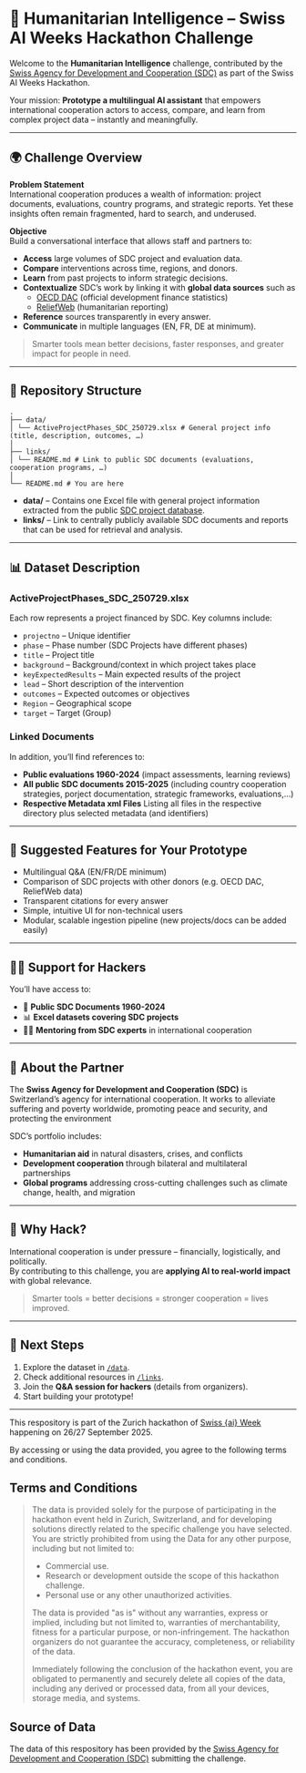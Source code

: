 # 🚀 Humanitarian Intelligence – Swiss AI Weeks Hackathon Challenge

Welcome to the **Humanitarian Intelligence** challenge, contributed by the [Swiss Agency for Development and Cooperation (SDC)](https://www.deza.eda.admin.ch/en) as part of the Swiss AI Weeks Hackathon.  

Your mission: **Prototype a multilingual AI assistant** that empowers international cooperation actors to access, compare, and learn from complex project data – instantly and meaningfully.  

---

## 🌍 Challenge Overview

**Problem Statement**  
International cooperation produces a wealth of information: project documents, evaluations, country programs, and strategic reports. Yet these insights often remain fragmented, hard to search, and underused.  

**Objective**  
Build a conversational interface that allows staff and partners to:  
- **Access** large volumes of SDC project and evaluation data.  
- **Compare** interventions across time, regions, and donors.  
- **Learn** from past projects to inform strategic decisions.  
- **Contextualize** SDC’s work by linking it with **global data sources** such as  
  - [OECD DAC](https://data-explorer.oecd.org/?fs[0]=Topic%2C1%7CDevelopment%23DEV%23%7COfficial%20Development%20Assistance%20%28ODA%29%23DEV_ODA%23&pg=0&fc=Topic&bp=true&snb=27) (official development finance statistics)  
  - [ReliefWeb](https://reliefweb.int) (humanitarian reporting)  
- **Reference** sources transparently in every answer.  
- **Communicate** in multiple languages (EN, FR, DE at minimum).  


> Smarter tools mean better decisions, faster responses, and greater impact for people in need.

---

## 📂 Repository Structure
```
.
├── data/
│ └── ActiveProjectPhases_SDC_250729.xlsx # General project info (title, description, outcomes, …)
│
├── links/
│ └── README.md # Link to public SDC documents (evaluations, cooperation programs, …)
│
└── README.md # You are here
```

- **data/** – Contains one Excel file with general project information extracted from the public [SDC project database](https://www.eda.admin.ch/deza/de/home/projekte/projekte.html).  
- **links/** – Link to centrally publicly available SDC documents and reports that can be used for retrieval and analysis.  

---

## 📊 Dataset Description

### ActiveProjectPhases_SDC_250729.xlsx
Each row represents a project financed by SDC. Key columns include:  
- `projectno` – Unique identifier
- `phase` – Phase number (SDC Projects have different phases)
- `title` – Project title
- `background` – Background/context in which project takes place
- `keyExpectedResults` – Main expected results of the project
- `lead` – Short description of the intervention  
- `outcomes` – Expected outcomes or objectives  
- `Region` – Geographical scope  
- `target` – Target (Group) 

### Linked Documents
In addition, you’ll find references to:  
- **Public evaluations 1960-2024** (impact assessments, learning reviews)  
- **All public SDC documents 2015-2025** (including country cooperation strategies, porject documentation, strategic frameworks, evaluations,...)  
- **Respective Metadata xml Files** Listing all files in the respective directory plus selected metadata (and identifiers)  

---

## 🔧 Suggested Features for Your Prototype

- Multilingual Q&A (EN/FR/DE minimum)  
- Comparison of SDC projects with other donors (e.g. OECD DAC, ReliefWeb data)  
- Transparent citations for every answer  
- Simple, intuitive UI for non-technical users  
- Modular, scalable ingestion pipeline (new projects/docs can be added easily)  

---

## 🧑‍🏫 Support for Hackers

You’ll have access to:  
- 📑 **Public SDC Documents 1960-2024**  
- 📊 **Excel datasets covering SDC projects**  
- 👩‍💻 **Mentoring from SDC experts** in international cooperation

---

## 🤝 About the Partner

The **Swiss Agency for Development and Cooperation (SDC)** is Switzerland’s agency for international cooperation. It works to alleviate suffering and poverty worldwide, promoting peace and security, and protecting the environment

SDC’s portfolio includes:  
- **Humanitarian aid** in natural disasters, crises, and conflicts  
- **Development cooperation** through bilateral and multilateral partnerships  
- **Global programs** addressing cross-cutting challenges such as climate change, health, and migration  

---

## 🚀 Why Hack?

International cooperation is under pressure – financially, logistically, and politically.  
By contributing to this challenge, you are **applying AI to real-world impact** with global relevance.  

> Smarter tools = better decisions = stronger cooperation = lives improved.  

---

## 📌 Next Steps

1. Explore the dataset in [`/data`](./data).  
2. Check additional resources in [`/links`](./links).  
3. Join the **Q&A session for hackers** (details from organizers).  
4. Start building your prototype!  

---

This respository is part of the Zurich hackathon of [Swiss {ai} Week](https://swiss-ai-weeks.ch/) happening on 26/27 September 2025.

By accessing or using the data provided, you agree to the following terms and conditions.

## Terms and Conditions
> The data is provided solely for the purpose of participating in the hackathon event held in Zurich, Switzerland, and for developing solutions directly related to the specific challenge you have selected. You are strictly prohibited from using the Data for any other purpose, including but not limited to:
> - Commercial use.
> - Research or development outside the scope of this hackathon challenge.
> - Personal use or any other unauthorized activities.
> 
> The data is provided "as is" without any warranties, express or implied, including but not limited to, warranties of merchantability, fitness for a particular purpose, or non-infringement. The hackathon organizers do not guarantee the accuracy, completeness, or reliability of the data.
>
> Immediately following the conclusion of the hackathon event, you are obligated to permanently and securely delete all copies of the data, including any derived or processed data, from all your devices, storage media, and systems. 

## Source of Data
The data of this respository has been provided by the [Swiss Agency for Development and Cooperation (SDC)](https://www.deza.eda.admin.ch/en) submitting the challenge.
